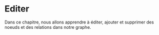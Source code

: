 # Editer

Dans ce chapitre, nous allons apprendre à éditer, ajouter et supprimer des noeuds et des relations dans notre graphe.


